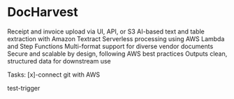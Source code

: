 # DocHarvest
Receipt and invoice upload via UI, API, or S3  AI-based text and table extraction with Amazon Textract  Serverless processing using AWS Lambda and Step Functions  Multi-format support for diverse vendor documents  Secure and scalable by design, following AWS best practices  Outputs clean, structured data for downstream use

Tasks:
[x]-connect git with AWS

test-trigger
